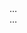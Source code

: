 <div id="content">
<!-- another post -->
<div class="post-container">
<div class="post">
…
  </div>
  </div>
<div class="post-container">
<div class="post">
…
  </div>
  </div>
</div>
